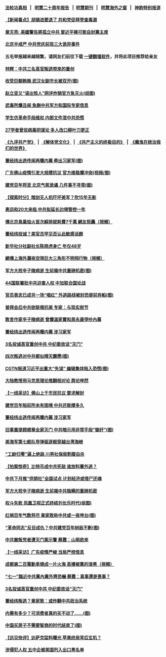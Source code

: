 #### [法轮功真相](https://github.com/gfw-breaker/truth/blob/master/README.md?t=0) &nbsp;&nbsp;|&nbsp;&nbsp; [明慧二十周年报告](https://github.com/gfw-breaker/mh-reports/blob/master/README.md?t=0) &nbsp;&nbsp;|&nbsp;&nbsp;[明慧期刊](https://github.com/gfw-breaker/mh-qikan) &nbsp;&nbsp;|&nbsp;&nbsp; [明慧海外之窗](https://github.com/gfw-breaker/mh-news/blob/master/README.md?t=0) &nbsp;&nbsp;|&nbsp;&nbsp; [神韵特别报道](https://github.com/gfw-breaker/mh-news/blob/master/shenyun.md?t=0)
#### [ 【新闻看点】胡锡进要退了 共和党促拜登查毒源](https://github.com/gfw-breaker/banned-news3/blob/master/pages/nsc413/n13040286.md)
#### [ 章天亮: 美國警告將孤立中共 習近平極可能自封黨主席](https://github.com/gfw-breaker/banned-news3/blob/master/pages/soh5/518453.md)
#### [ 北京半戒严 中共党庆前现三大诡异事件](https://github.com/gfw-breaker/banned-news3/blob/master/pages/prog1138/a103148126.md)
#### 五毛举报越来越频繁，请网友们前往下载 [一键翻墙软件](https://github.com/gfw-breaker/ssr-accounts)，并将此项目推荐给亲友
#### [ 林辉：中共三名高官叛逃带来的重创](https://github.com/gfw-breaker/banned-news3/blob/master/pages/prog1138/a103148643.md)
#### [ 收受巨额贿赂 武汉女副市长被双开(图)](https://github.com/gfw-breaker/banned-news3/blob/master/pages/p2/975799.md)
#### [ 赵立坚又“语出惊人”网评炸锅官方急灭火(组图)](https://github.com/gfw-breaker/banned-news3/blob/master/pages/p1/975917.md)
#### [ 武毒所爆丑闻 急删中共军方和国际专家信息](https://github.com/gfw-breaker/banned-news3/blob/master/pages/nf4514/n13042124.md)
#### [ 学生仿革命手段维权 内部文件泄中共恐慌](https://github.com/gfw-breaker/banned-news3/blob/master/pages/nf4514/n13041887.md)
#### [ 27学者曾驳病毒阴谋论 多人改口柳叶刀更正](https://github.com/gfw-breaker/banned-news3/blob/master/pages/nf4514/n13039794.md)
#### [《九评共产党》](https://github.com/begood0513/9ping.md/blob/master/README.md) &nbsp;|&nbsp; [《解体党文化》](../../../../jtdwh.md/blob/master/README.md)  &nbsp;|&nbsp; [《共产主义的终极目的》](../../../../gczydzjmd.md/blob/master/README.md) &nbsp;|&nbsp; [《魔鬼在统治我们的世界》](../../../../mgztzwmdsj.md/blob/master/README.md) 
#### [ 董经纬出逃传闻再曝内幕 牵出习家军(图)](https://github.com/gfw-breaker/banned-news3/blob/master/pages/p2/975942.md)
#### [ 广东佛山疫情引发大规模抗议 官方维稳爆冲突(视频/图)](https://github.com/gfw-breaker/banned-news3/blob/master/pages/p1/975868.md)
#### [ 建党百年将至 北京气氛诡谲 几件事不寻常(图)](https://github.com/gfw-breaker/banned-news3/blob/master/pages/p1/975860.md)
#### [ 【探索时分】暗剑无人机吓坏美军？吹15年无影](https://github.com/gfw-breaker/banned-news3/blob/master/pages/nf4514/n13037691.md)
#### [ 奥运和20大来临 中共拟延长边境管控一年](https://github.com/gfw-breaker/banned-news3/blob/master/pages/nsc413/n13040717.md)
#### [ 傳北京鳥巢焰火首次綵排就耗費7千萬 網友怒轟（視頻）](https://github.com/gfw-breaker/banned-news3/blob/master/pages/soh5/518570.md)
#### [ 董经纬投诚？美官员罕见否认此敏感话题](https://github.com/gfw-breaker/banned-news3/blob/master/pages/nsc413/n13042775.md)
#### [ 新华社分社副社长陈晓虎身亡 年仅48岁](https://github.com/gfw-breaker/banned-news3/blob/master/pages/nsc413/n13039675.md)
#### [ 網傳上海外灘夜空現巨大三角形不明飛行物（視頻）](https://github.com/gfw-breaker/banned-news3/blob/master/pages/soh5/518411.md)
#### [ 军方大校辛子陵病逝 生前揭中共重磅机密(图)](https://github.com/gfw-breaker/banned-news3/blob/master/pages/p1/975897.md)
#### [ 44国联署批中共迫害人权 中加联合国论战](https://github.com/gfw-breaker/banned-news3/blob/master/pages/nf4514/n13040139.md)
#### [ 官员表忠已成另一场“唱红” 外逃路线被封恐提前弃船(图)](https://github.com/gfw-breaker/banned-news3/blob/master/pages/p2/975760.md)
#### [ 普拜会后中共欲联俄抗美 专家：与现实脱节](https://github.com/gfw-breaker/banned-news3/blob/master/pages/nf4514/n13040336.md)
#### [ 敢言作家辛子陵病逝 曾爆溫家寶和周永康爭吵內幕](https://github.com/gfw-breaker/banned-news3/blob/master/pages/soh5/518555.md)
#### [ 董经纬出逃传闻再曝内幕 涉习家军](https://github.com/gfw-breaker/banned-news3/blob/master/pages/prog204/a103148406.md)
#### [ 3名投诚高官重创中共 中纪委放话“灭门”](https://github.com/gfw-breaker/banned-news3/blob/master/pages/prog1138/a103149161.md)
#### [ 四次叛逃对中共都似晴天霹雳(图)](https://github.com/gfw-breaker/banned-news3/blob/master/pages/p2/975919.md)
#### [ CGTN报道习近平出重大“失误” 编辑集体陷入恐慌(图)](https://github.com/gfw-breaker/banned-news3/blob/master/pages/p1/975778.md)
#### [ 大陆教授用马克思理论推翻相对论 舆论哗然](https://github.com/gfw-breaker/banned-news3/blob/master/pages/nsc413/n13039685.md)
#### [ 【一线采访】佛山上千市民抗议 要求解封](https://github.com/gfw-breaker/banned-news3/blob/master/pages/nf4514/n13040173.md)
#### [ 建党百年陷前所未有困境 中共还能撑多久](https://github.com/gfw-breaker/banned-news3/blob/master/pages/nf4514/n13037552.md)
#### [ 董经纬出逃传闻再曝内幕 涉习家军](https://github.com/gfw-breaker/banned-news3/blob/master/pages/prog1138/a103148406.md)
#### [ 旧事重提顾顺章全家灭门 中共暗示用非常手段“锄奸”(图)](https://github.com/gfw-breaker/banned-news3/blob/master/pages/p2/975884.md)
#### [ 美海军第七舰队导弹驱逐舰穿越台湾海峡](https://github.com/gfw-breaker/banned-news3/blob/master/pages/nsc413/n13040436.md)
#### [ “工龄归零”逼上绝路 川男社保局割腹自杀](https://github.com/gfw-breaker/banned-news3/blob/master/pages/nsc413/n13038913.md)
#### [ 【拍案惊奇】比特币成中共死敌 谁放料董外逃？](https://github.com/gfw-breaker/banned-news3/blob/master/pages/nsc413/n13038305.md)
#### [ 中共下月推“供销社”全国试点 计划经济或借尸还魂](https://github.com/gfw-breaker/banned-news3/blob/master/pages/prog204/a103149629.md)
#### [ 军方大校辛子陵病逝 生前揭中共隐瞒的重磅机密](https://github.com/gfw-breaker/banned-news3/blob/master/pages/prog204/a103148944.md)
#### [ 权斗失败 凤凰卫视正式终结刘长乐时代(组图)](https://github.com/gfw-breaker/banned-news3/blob/master/pages/p2/975944.md)
#### [ 红祸百年气数将尽 章家敦称中共或一夜垮台(图)](https://github.com/gfw-breaker/banned-news3/blob/master/pages/p2/975797.md)
#### [ “革命同志”反目成仇？中共建党百年树敌不断(图)](https://github.com/gfw-breaker/banned-news3/blob/master/pages/p1/975971.md)
#### [ 中共搬叛党者遭灭门案示警 蔡霞：山雨欲来](https://github.com/gfw-breaker/banned-news3/blob/master/pages/nsc413/n13042718.md)
#### [ 【一线采访】广东疫情严峻 当局严控信息](https://github.com/gfw-breaker/banned-news3/blob/master/pages/nf4514/n13041142.md)
#### [ 成都逾二百電動車燒成一片火海 高樓被熏的漆黑（視頻）](https://github.com/gfw-breaker/banned-news3/blob/master/pages/soh5/518864.md)
#### [ “七一”臨近中共黨內黨外齊恐嚇 蔡霞：喜事還是喪事？](https://github.com/gfw-breaker/banned-news3/blob/master/pages/soh5/518693.md)
#### [ 3名投诚高官重创中共 中纪委放话“灭门”](https://github.com/gfw-breaker/banned-news3/blob/master/pages/prog204/a103149161.md)
#### [ 董经纬叛逃？章家敦：或炸翻中共政治系统](https://github.com/gfw-breaker/banned-news3/blob/master/pages/prog204/a103148853.md)
#### [ 内需有多少？可消费者真的买不动了……(图)](https://github.com/gfw-breaker/banned-news3/blob/master/pages/p5/975916.md)
#### [ 中国买房子不需要智商的时代结束了(图)](https://github.com/gfw-breaker/banned-news3/blob/master/pages/p5/975885.md)
#### [ 【远见快评】达萨克猛料曝光 苹果终局背后玄机？](https://github.com/gfw-breaker/banned-news3/blob/master/pages/nsc413/n13043049.md)
#### [ 涉侵犯人权 五中企被美国列入出口黑名单](https://github.com/gfw-breaker/banned-news3/blob/master/pages/nsc413/n13043039.md)
